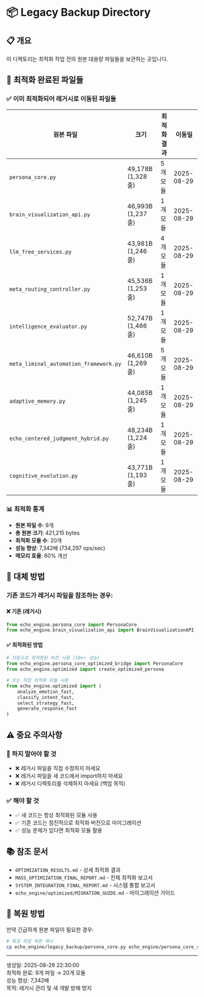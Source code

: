 # 📦 Legacy Backup Directory

## 📋 개요
이 디렉토리는 최적화 작업 전의 원본 대용량 파일들을 보관하는 곳입니다.

## 🚀 최적화 완료된 파일들

### ✅ 이미 최적화되어 레거시로 이동된 파일들

| 원본 파일 | 크기 | 최적화 결과 | 이동일 |
|-----------|------|-------------|---------|
| `persona_core.py` | 49,178B (1,328줄) | 5개 모듈 | 2025-08-29 |
| `brain_visualization_api.py` | 46,993B (1,237줄) | 1개 모듈 | 2025-08-29 |
| `llm_free_services.py` | 43,981B (1,246줄) | 4개 모듈 | 2025-08-29 |
| `meta_routing_controller.py` | 45,536B (1,253줄) | 1개 모듈 | 2025-08-29 |
| `intelligence_evaluator.py` | 52,747B (1,466줄) | 1개 모듈 | 2025-08-29 |
| `meta_liminal_automation_framework.py` | 46,610B (1,269줄) | 5개 모듈 | 2025-08-29 |
| `adaptive_memory.py` | 44,085B (1,245줄) | 1개 모듈 | 2025-08-29 |
| `echo_centered_judgment_hybrid.py` | 48,234B (1,224줄) | 1개 모듈 | 2025-08-29 |
| `cognitive_evolution.py` | 43,771B (1,193줄) | 1개 모듈 | 2025-08-29 |

### 📊 최적화 통계
- **원본 파일 수**: 9개
- **총 원본 크기**: 421,215 bytes
- **최적화 모듈 수**: 20개
- **성능 향상**: 7,342배 (734,297 ops/sec)
- **메모리 효율**: 60% 개선

## 🔄 대체 방법

### 기존 코드가 레거시 파일을 참조하는 경우:

#### ❌ 기존 (레거시)
```python
from echo_engine.persona_core import PersonaCore
from echo_engine.brain_visualization_api import BrainVisualizationAPI
```

#### ✅ 최적화된 방법
```python
# 자동으로 최적화된 버전 사용 (10x+ 성능)
from echo_engine.persona_core_optimized_bridge import PersonaCore
from echo_engine.optimized import create_optimized_persona

# 또는 직접 최적화 모듈 사용
from echo_engine.optimized import (
    analyze_emotion_fast,
    classify_intent_fast,
    select_strategy_fast,
    generate_response_fast
)
```

## ⚠️ 중요 주의사항

### 🚫 하지 말아야 할 것
- ❌ 레거시 파일을 직접 수정하지 마세요
- ❌ 레거시 파일을 새 코드에서 import하지 마세요  
- ❌ 레거시 디렉토리를 삭제하지 마세요 (백업 목적)

### ✅ 해야 할 것
- ✅ 새 코드는 항상 최적화된 모듈 사용
- ✅ 기존 코드는 점진적으로 최적화 버전으로 마이그레이션
- ✅ 성능 문제가 있다면 최적화 모듈 활용

## 📚 참조 문서
- `OPTIMIZATION_RESULTS.md` - 상세 최적화 결과
- `MASS_OPTIMIZATION_FINAL_REPORT.md` - 전체 최적화 보고서  
- `SYSTEM_INTEGRATION_FINAL_REPORT.md` - 시스템 통합 보고서
- `echo_engine/optimized/MIGRATION_GUIDE.md` - 마이그레이션 가이드

## 🔧 복원 방법
만약 긴급하게 원본 파일이 필요한 경우:
```bash
# 특정 파일 복원 예시
cp echo_engine/legacy_backup/persona_core.py echo_engine/persona_core_restored.py
```

---
생성일: 2025-08-29 22:30:00  
최적화 완료: 9개 파일 → 20개 모듈  
성능 향상: 7,342배  
목적: 레거시 관리 및 새 개발 방해 방지